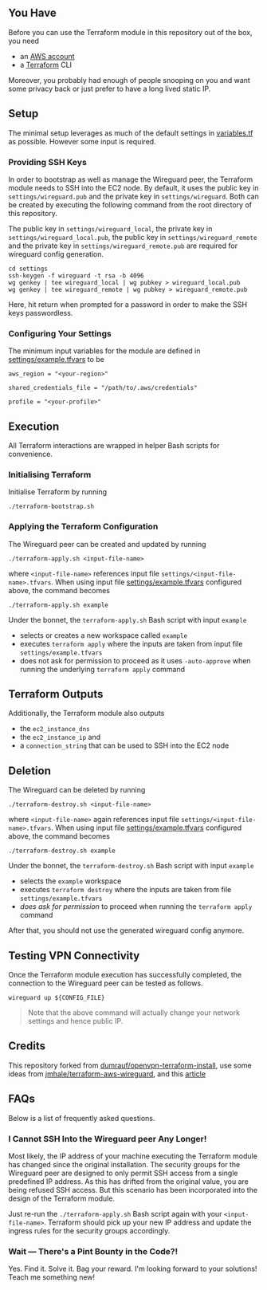 ## You Have

Before you can use the Terraform module in this repository out of the box, you need

 - an [AWS account](https://portal.aws.amazon.com/gp/aws/developer/registration/index.html)
 - a [Terraform](https://www.terraform.io/intro/getting-started/install.html) CLI

Moreover, you probably had enough of people snooping on you and want some privacy back or just prefer to have a long lived static IP.

## Setup

The minimal setup leverages as much of the default settings in [variables.tf](variables.tf) as possible. However some input is required.

### Providing SSH Keys

In order to bootstrap as well as manage the Wireguard peer, the Terraform module needs to SSH into the EC2 node. By default, it uses the public key in `settings/wireguard.pub` and the private key in `settings/wireguard`. Both can be created by executing the following command from the root directory of this repository.

The public key in `settings/wireguard_local`, the private key in `settings/wireguard_local.pub`, the public key in `settings/wireguard_remote` and the private key in `settings/wireguard_remote.pub` are required for wireguard config generation.
```
cd settings
ssh-keygen -f wireguard -t rsa -b 4096
wg genkey | tee wireguard_local | wg pubkey > wireguard_local.pub
wg genkey | tee wireguard_remote | wg pubkey > wireguard_remote.pub
```
Here, hit return when prompted for a password in order to make the SSH keys passwordless.

### Configuring Your Settings

The minimum input variables for the module are defined in [settings/example.tfvars](settings/example.tfvars) to be
```hcl
aws_region = "<your-region>"

shared_credentials_file = "/path/to/.aws/credentials"

profile = "<your-profile>"

```

## Execution

All Terraform interactions are wrapped in helper Bash scripts for convenience.

### Initialising Terraform

Initialise Terraform by running
```
./terraform-bootstrap.sh
```

### Applying the Terraform Configuration

The Wireguard peer can be created and updated by running
```
./terraform-apply.sh <input-file-name>
```
where `<input-file-name>` references input file `settings/<input-file-name>.tfvars`.
When using input file [settings/example.tfvars](settings/example.tfvars) configured above, the command becomes
```
./terraform-apply.sh example
```
Under the bonnet, the `terraform-apply.sh` Bash script with input `example`
 - selects or creates a new workspace called `example`
 - executes `terraform apply` where the inputs are taken from input file `settings/example.tfvars`
 - does not ask for permission to proceed as it uses `-auto-approve` when running the underlying `terraform apply` command


## Terraform Outputs

Additionally, the Terraform module also outputs
 - the `ec2_instance_dns`
 - the `ec2_instance_ip` and
 - a `connection_string` that can be used to SSH into the EC2 node 

## Deletion

The Wireguard can be deleted by running
```
./terraform-destroy.sh <input-file-name>
```
where `<input-file-name>` again references input file `settings/<input-file-name>.tfvars`.
When using input file [settings/example.tfvars](settings/example.tfvars) configured above, the command becomes
```
./terraform-destroy.sh example
```

Under the bonnet, the `terraform-destroy.sh` Bash script with input `example`
 - selects the `example` workspace
 - executes `terraform destroy` where the inputs are taken from file `settings/example.tfvars`
 - _does ask for permission_ to proceed when running the `terraform apply` command

After that, you should not use the generated wireguard config anymore.

## Testing VPN Connectivity

Once the Terraform module execution has successfully completed, the connection to the Wireguard peer can be tested as follows. 
```
wireguard up ${CONFIG_FILE}
```
> Note that the above command will actually change your network settings and hence public IP.


## Credits

This repository forked from [dumrauf/openvpn-terraform-install](https://github.com/dumrauf/openvpn-terraform-install),
use some ideas from [jmhale/terraform-aws-wireguard](https://github.com/jmhale/terraform-aws-wireguard), and
this [article](https://www.cyberciti.biz/faq/install-set-up-wireguard-on-amazon-linux-2/)
## FAQs

Below is a list of frequently asked questions.

### I Cannot SSH Into the Wireguard peer Any Longer!

Most likely, the IP address of your machine executing the Terraform module has changed since the original installation. The security groups for the Wireguard peer are designed to only permit SSH access from a single predefined IP address. As this has drifted from the original value, you are being refused SSH access. But this scenario has been incorporated into the design of the Terraform module.

Just re-run the `./terraform-apply.sh` Bash script again with your `<input-file-name>`. Terraform should pick up your new IP address and update the ingress rules for the security groups accordingly.

### Wait — There's a Pint Bounty in the Code?!

Yes. Find it. Solve it. Bag your reward. I'm looking forward to your solutions! Teach me something new!

